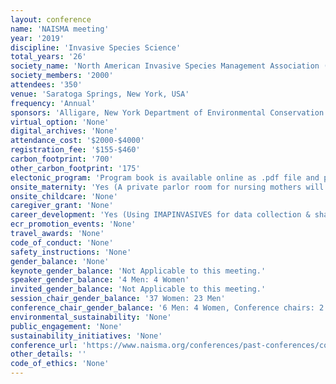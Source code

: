 ```yaml
---
layout: conference 
name: 'NAISMA meeting'
year: '2019'
discipline: 'Invasive Species Science'
total_years: '26'
society_name: 'North American Invasive Species Management Association (NAISMA) & NYISRI (New York Invasive Species Research Institue)'
society_members: '2000'
attendees: '350'
venue: 'Saratoga Springs, New York, USA'
frequency: 'Annual'
sponsors: 'Alligare, New York Department of Environmental Conservation (NY DEC), Bayer, Northeast Climate Adaptation Science Center (NE CASC), CD3, SePRO, The Northeastern Integrated Pest Management Center at Cornell University, United States Department of Agriculture (USDA), The Stewardship Network'
virtual_option: 'None'
digital_archives: 'None'
attendance_cost: '$2000-$4000'
registration_fee: '$155-$460'
carbon_footprint: '700'
other_carbon_footprint: '175'
electonic_program: 'Program book is available online as .pdf file and planner.'
onsite_maternity: 'Yes (A private parlor room for nursing mothers will be available.)'
onsite_childcare: 'None'
caregiver_grant: 'None'
career_development: 'Yes (Using IMAPINVASIVES for data collection & sharing)'
ecr_promotion_events: 'None'
travel_awards: 'None'
code_of_conduct: 'None'
safety_instructions: 'None'
gender_balance: 'None'
keynote_gender_balance: 'Not Applicable to this meeting.'
speaker_gender_balance: '4 Men: 4 Women'
invited_gender_balance: 'Not Applicable to this meeting.'
session_chair_gender_balance: '37 Women: 23 Men'
conference_chair_gender_balance: '6 Men: 4 Women, Conference chairs: 2 Women'
environmental_sustainability: 'None'
public_engagement: 'None'
sustainability_initiatives: 'None'
conference_url: 'https://www.naisma.org/conferences/past-conferences/conference-2019/'
other_details: ''
code_of_ethics: 'None'
---
```

